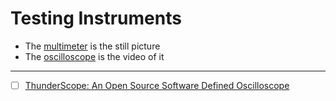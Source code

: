 # Testing Instruments

- The [multimeter](multimeter) is the still picture
- The [oscilloscope](oscilloscope) is the video of it

---

- [ ] [ThunderScope: An Open Source Software Defined Oscilloscope](https://hackaday.io/project/180090-thunderscope)

